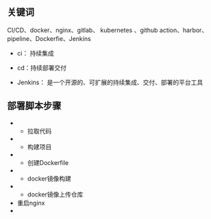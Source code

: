 ## 关键词

CI/CD、docker、nginx、gitlab、 kubernetes 、github action、harbor、pipeline、Dockerfie、Jenkins

- ci： 持续集成
- cd：持续部署交付

- Jenkins： 是一个开源的、可扩展的持续集成、交付、部署的平台工具
## 部署脚本步骤

- -   拉取代码
- -   构建项目
- -   创建Dockerfile
- -   docker镜像构建
- -   docker镜像上传仓库
- 重启nginx
- 

